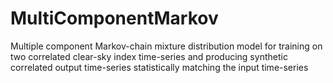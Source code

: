# MultiComponentMarkov
Multiple component Markov-chain mixture distribution model for training on two correlated clear-sky index time-series and producing synthetic correlated output time-series statistically matching the input time-series
